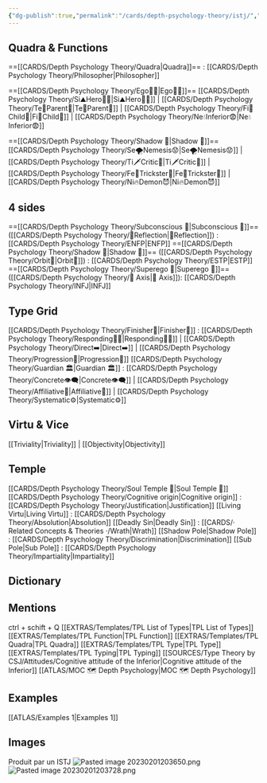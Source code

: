```yaml
---
{"dg-publish":true,"permalink":"/cards/depth-psychology-theory/istj/","noteIcon":"","created":"2023-01-05T13:44:15.646+01:00","updated":"2023-04-21T20:35:33.720+02:00"}
---
```



## Quadra & Functions

==[[CARDS/Depth Psychology Theory/Quadra\|Quadra]]== : [[CARDS/Depth Psychology Theory/Philosopher\|Philosopher]] 

==[[CARDS/Depth Psychology Theory/Ego🙋‍♂️\|Ego🙋‍♂️]]==
[[CARDS/Depth Psychology Theory/Si⛰️Hero🦸‍♂️\|Si⛰️Hero🦸‍♂️]] | [[CARDS/Depth Psychology Theory/Te🏹Parent🤨\|Te🏹Parent🤨]] | [[CARDS/Depth Psychology Theory/Fi🔱Child👼\|Fi🔱Child👼]] | [[CARDS/Depth Psychology Theory/Ne💧Inferior😨\|Ne💧Inferior😨]]

==[[CARDS/Depth Psychology Theory/Shadow 👤\|Shadow 👤]]== 
[[CARDS/Depth Psychology Theory/Se🌪️Nemesis😟\|Se🌪️Nemesis😟]] | [[CARDS/Depth Psychology Theory/Ti🗡️Critic🤔\|Ti🗡️Critic🤔]] | [[CARDS/Depth Psychology Theory/Fe💉Trickster🤡\|Fe💉Trickster🤡]] | [[CARDS/Depth Psychology Theory/Ni🔥Demon😈\|Ni🔥Demon😈]]

## 4 sides  
==[[CARDS/Depth Psychology Theory/Subconscious 🤸\|Subconscious 🤸]]== ([[CARDS/Depth Psychology Theory/🔀Reflection\|🔀Reflection]]) : [[CARDS/Depth Psychology Theory/ENFP\|ENFP]]
==[[CARDS/Depth Psychology Theory/Shadow 👤\|Shadow 👤]]== ([[CARDS/Depth Psychology Theory/Orbit💫\|Orbit💫]]) : [[CARDS/Depth Psychology Theory/ESTP\|ESTP]]
==[[CARDS/Depth Psychology Theory/Superego 👹\|Superego 👹]]== ([[CARDS/Depth Psychology Theory/🧲 Axis\|🧲 Axis]]):   [[CARDS/Depth Psychology Theory/INFJ\|INFJ]]

## Type Grid 
[[CARDS/Depth Psychology Theory/Finisher🍁\|Finisher🍁]] : [[CARDS/Depth Psychology Theory/Responding🧘‍♂️\|Responding🧘‍♂️]] | [[CARDS/Depth Psychology Theory/Direct➡️\|Direct➡️]] | [[CARDS/Depth Psychology Theory/Progression🚧\|Progression🚧]]
[[CARDS/Depth Psychology Theory/Guardian 🏛️\|Guardian 🏛️]]  : [[CARDS/Depth Psychology Theory/Concrete👁️‍🗨️\|Concrete👁️‍🗨️]] | [[CARDS/Depth Psychology Theory/Affiliative🐜\|Affiliative🐜]] | [[CARDS/Depth Psychology Theory/Systematic⚙️\|Systematic⚙️]] 

## Virtu & Vice
[[Triviality\|Triviality]] |  [[Objectivity\|Objectivity]]
 
## Temple 
[[CARDS/Depth Psychology Theory/Soul Temple 👥\|Soul Temple 👥]]
[[CARDS/Depth Psychology Theory/Cognitive origin\|Cognitive origin]] : [[CARDS/Depth Psychology Theory/Justification\|Justification]]
[[Living Virtu\|Living Virtu]] : [[CARDS/Depth Psychology Theory/Absolution\|Absolution]]
[[Deadly Sin\|Deadly Sin]] : [[CARDS/· Related Concepts & Theories ·/Wrath\|Wrath]]
[[Shadow Pole\|Shadow Pole]] : [[CARDS/Depth Psychology Theory/Discrimination\|Discrimination]]
[[Sub Pole\|Sub Pole]] : [[CARDS/Depth Psychology Theory/Impartiality\|Impartiality]]

## Dictionary


## Mentions 
ctrl + schift + Q
[[EXTRAS/Templates/TPL List of Types\|TPL List of Types]]
[[EXTRAS/Templates/TPL Function\|TPL Function]]
[[EXTRAS/Templates/TPL Quadra\|TPL Quadra]]
[[EXTRAS/Templates/TPL Type\|TPL Type]]
[[EXTRAS/Templates/TPL Typing\|TPL Typing]]
[[SOURCES/Type Theory by CSJ/Attitudes/Cognitive attitude of the Inferior\|Cognitive attitude of the Inferior]]
[[ATLAS/MOC 🗺️ Depth Psychology\|MOC 🗺️ Depth Psychology]]

## Examples 
[[ATLAS/Examples 1\|Examples 1]] 


## Images
Produit par un ISTJ 
![Pasted image 20230201203650.png](/img/user/EXTRAS/Images/Pasted%20image%2020230201203650.png)
![Pasted image 20230201203728.png](/img/user/EXTRAS/Images/Pasted%20image%2020230201203728.png)
